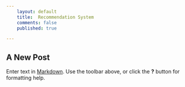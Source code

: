 ```yaml
---
    layout: default
    title:  Recommendation System 
    comments: false
    published: true

---
```



## A New Post

Enter text in [Markdown](http://daringfireball.net/projects/markdown/). Use the toolbar above, or click the **?** button for formatting help.
